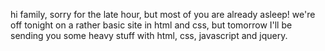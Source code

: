 hi family, sorry for the late hour, but most of you are already asleep!
we're off tonight on a rather basic site in html and css, but tomorrow I'll be sending you some heavy stuff with html, css, javascript and jquery.
